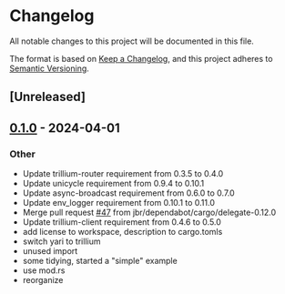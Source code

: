 # Changelog
All notable changes to this project will be documented in this file.

The format is based on [Keep a Changelog](https://keepachangelog.com/en/1.0.0/),
and this project adheres to [Semantic Versioning](https://semver.org/spec/v2.0.0.html).

## [Unreleased]

## [0.1.0](https://github.com/jbr/yari/releases/tag/yari-v0.1.0) - 2024-04-01

### Other
- Update trillium-router requirement from 0.3.5 to 0.4.0
- Update unicycle requirement from 0.9.4 to 0.10.1
- Update async-broadcast requirement from 0.6.0 to 0.7.0
- Update env_logger requirement from 0.10.1 to 0.11.0
- Merge pull request [#47](https://github.com/jbr/yari/pull/47) from jbr/dependabot/cargo/delegate-0.12.0
- Update trillium-client requirement from 0.4.6 to 0.5.0
- add license to workspace, description to cargo.tomls
- switch yari to trillium
- unused import
- some tidying, started a "simple" example
- use mod.rs
- reorganize
